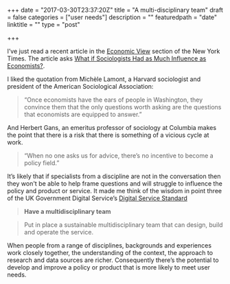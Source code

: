 +++
date = "2017-03-30T23:37:20Z"
title = "A multi-disciplinary team"
draft = false
categories = ["user needs"]
description = ""
featuredpath = "date"
linktitle = ""
type = "post"

+++

I’ve just read a recent article in the  [Economic View]( https://www.nytimes.com/column/economic-view) section of the New York Times. The article asks [What if Sociologists Had as Much Influence as Economists?](https://www.nytimes.com/2017/03/17/upshot/what-if-sociologists-had-as-much-influence-as-economists.html).

I liked the quotation from Michèle Lamont, a Harvard sociologist and president of the American Sociological Association:

> “Once economists have the ears of people in Washington, they convince them that the only questions worth asking are the questions that economists are equipped to answer.”

And Herbert Gans, an emeritus professor of sociology at Columbia makes the point that there is a risk that there is something of a vicious cycle at work.

> “When no one asks us for advice, there’s no incentive to become a policy field.”

It’s likely that if specialists from a discipline are not in the conversation then they won't be able to help frame questions and will struggle to influence the policy and product or service. It made me think of the wisdom in point three of the UK Government Digital Service’s [Digital Service Standard](https://www.gov.uk/service-manual/service-standard/have-a-multidisciplinary-team)

> __Have a multidisciplinary team__

>Put in place a sustainable multidisciplinary team that can design, build and operate the service.

When people from a range of disciplines, backgrounds and experiences work closely together, the understanding of the context, the approach to research and data sources are richer. Consequently there’s the potential to develop and improve a policy or product that is more likely to meet user needs.
